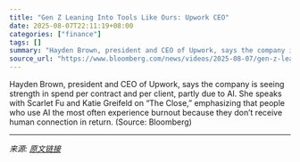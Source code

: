 ```yaml
---
title: "Gen Z Leaning Into Tools Like Ours: Upwork CEO"
date: 2025-08-07T22:11:19+08:00
categories: ["finance"]
tags: []
summary: "Hayden Brown, president and CEO of Upwork, says the company is seeing strength in spend per contract and per client, partly due to AI. She speaks with Scarlet Fu and Katie Greifeld on “The Close,” emp"
source_url: "https://www.bloomberg.com/news/videos/2025-08-07/gen-z-leaning-into-tools-like-ours-upwork-ceo-video"
---
```


Hayden Brown, president and CEO of Upwork, says the company is seeing strength in spend per contract and per client, partly due to AI. She speaks with Scarlet Fu and Katie Greifeld on “The Close,” emphasizing that people who use AI the most often experience burnout because they don’t receive human connection in return. (Source: Bloomberg)

---

*来源: [原文链接](https://www.bloomberg.com/news/videos/2025-08-07/gen-z-leaning-into-tools-like-ours-upwork-ceo-video)*
